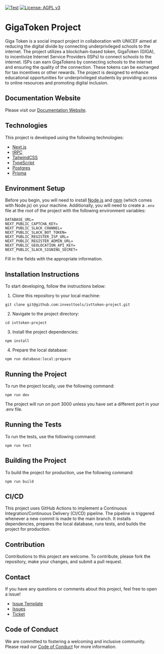 [![Test](https://github.com/investtools/ivttoken_frontend/actions/workflows/main.yml/badge.svg)](https://github.com/investtools/ivttoken_frontend/actions/workflows/main.yml) [![License: AGPL v3](https://img.shields.io/badge/License-AGPL%20v3-blue.svg)](https://www.gnu.org/licenses/agpl-3.0)


# GigaToken Project

Giga Token is a social impact project in collaboration with UNICEF aimed at reducing the digital divide by connecting underprivileged schools to the internet.
The project utilizes a blockchain-based token, GigaToken (GIGA), to incentivize Internet Service Providers (ISPs) to connect schools to the internet.
ISPs can earn GigaTokens by connecting schools to the internet and ensuring the quality of the connection.
These tokens can be exchanged for tax incentives or other rewards.
The project is designed to enhance educational opportunities for underprivileged students by providing access to online resources and promoting digital inclusion.

## Documentation Website
Please visit our [Documentation Website](https://investtools.github.io/ivttoken-project).

## Technologies

This project is developed using the following technologies:

- [Next.js](https://nextjs.org/)
- [tRPC](https://trpc.io/)
- [TailwindCSS](https://tailwindcss.com/)
- [TypeScript](https://www.typescriptlang.org/)
- [Postgres](https://www.postgresql.org/)
- [Prisma](https://www.prisma.io/)
## Environment Setup

Before you begin, you will need to install [Node.js](https://nodejs.org/en/download/) and [npm](https://www.npmjs.com/get-npm) (which comes with Node.js) on your machine.
Additionally, you will need to create a `.env` file at the root of the project with the following environment variables:

```
DATABASE_URL=
NEXT_PUBLIC_CAPTCHA_KEY=
NEXT_PUBLIC_SLACK_CHANNEL=
NEXT_PUBLIC_SLACK_BOT_TOKEN=
NEXT_PUBLIC_REGISTER_ISP_URL=
NEXT_PUBLIC_REGISTER_ADMIN_URL=
NEXT_PUBLIC_GEOLOCATION_API_KEY=
NEXT_PUBLIC_SLACK_SIGNING_SECRET=
```
Fill in the fields with the appropriate information.
## Installation Instructions

To start developing, follow the instructions below:
1. Clone this repository to your local machine:
```
git clone git@github.com:investtools/ivttoken-project.git
```
2. Navigate to the project directory:
```
cd ivttoken-project
```
3. Install the project dependencies:
```
npm install
```
4. Prepare the local database:
```
npm run database:local:prepare
```
## Running the Project

To run the project locally, use the following command:
```
npm run dev
```
The project will run on port 3000 unless you have set a different port in your .env file.
## Running the Tests

To run the tests, use the following command:
```
npm run test
```
## Building the Project

To build the project for production, use the following command:
```
npm run build
```
## CI/CD

This project uses GitHub Actions to implement a Continuous Integration/Continuous Delivery (CI/CD) pipeline. The pipeline is triggered whenever a new commit is made to the main branch. It installs dependencies, prepares the local database, runs tests, and builds the project for production.
## Contribution

Contributions to this project are welcome. To contribute, please fork the repository, make your changes, and submit a pull request.
## Contact

If you have any questions or comments about this project, feel free to open a issue!
- [Issue Template](ISSUE_TEMPLATE.md)
- [Issues](https://github.com/investtools/ivttoken_frontend/issues)
- [Ticket](https://ivttoken.vercel.app/dev/open-ticket)

## Code of Conduct
We are committed to fostering a welcoming and inclusive community. Please read our [Code of Conduct](CODE_OF_CONDUCT.md) for more information.
